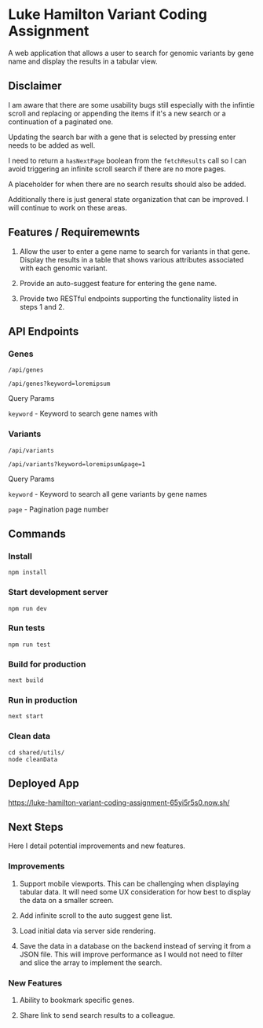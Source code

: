 # Luke Hamilton Variant Coding Assignment

A web application that allows a user to search for genomic variants by gene name and display the results in a tabular view.

## Disclaimer

I am aware that there are some usability bugs still especially with the infintie scroll and replacing or appending the items if it's a new search or a continuation of a paginated one.

Updating the search bar with a gene that is selected by pressing enter needs to be added as well.

I need to return a `hasNextPage` boolean from the `fetchResults` call so I can avoid triggering an infinite scroll search if there are no more pages.

A placeholder for when there are no search results should also be added.

Additionally there is just general state organization that can be improved. I will continue to work on these areas.

## Features / Requiremewnts

1. Allow the user to enter a gene name to search for variants in that gene. Display the results in a table that shows various attributes associated with each genomic variant.

2. Provide an auto-suggest feature for entering the gene name.

3. Provide two RESTful endpoints supporting the functionality listed in steps 1 and 2.

## API Endpoints

### Genes

`/api/genes`

`/api/genes?keyword=loremipsum`

Query Params

`keyword` - Keyword to search gene names with

### Variants

`/api/variants`

`/api/variants?keyword=loremipsum&page=1`

Query Params

`keyword` - Keyword to search all gene variants by gene names

`page` - Pagination page number

## Commands

### Install

`npm install`

### Start development server

`npm run dev`

### Run tests

`npm run test`

### Build for production

`next build`

### Run in production

`next start`

### Clean data

```
cd shared/utils/
node cleanData
```

## Deployed App

https://luke-hamilton-variant-coding-assignment-65yi5r5s0.now.sh/

## Next Steps

Here I detail potential improvements and new features.

### Improvements

1. Support mobile viewports. This can be challenging when displaying tabular data. It will need some UX consideration for how best to display the data on a smaller screen.

2. Add infinite scroll to the auto suggest gene list.

3. Load initial data via server side rendering.

4. Save the data in a database on the backend instead of serving it from a JSON file. This will improve performance as I would not need to filter and slice the array to implement the search.

### New Features

1. Ability to bookmark specific genes.

2. Share link to send search results to a colleague.
